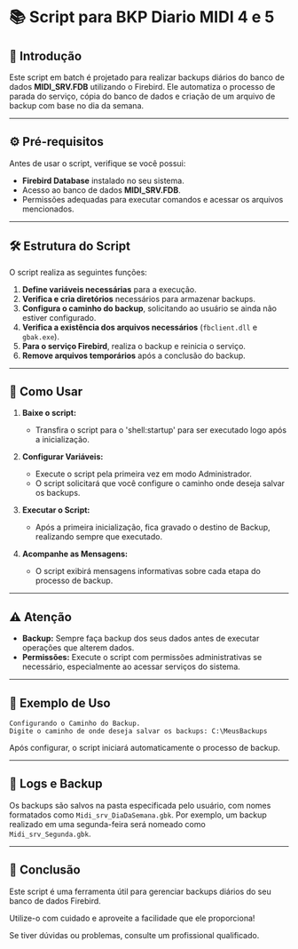 # 📚 Script para BKP Diario MIDI 4 e 5

## 📜 Introdução

Este script em batch é projetado para realizar backups diários do banco de dados **MIDI_SRV.FDB** utilizando o Firebird. Ele automatiza o processo de parada do serviço, cópia do banco de dados e criação de um arquivo de backup com base no dia da semana.

---

## ⚙️ Pré-requisitos

Antes de usar o script, verifique se você possui:

- **Firebird Database** instalado no seu sistema.
- Acesso ao banco de dados **MIDI_SRV.FDB**.
- Permissões adequadas para executar comandos e acessar os arquivos mencionados.

---

## 🛠️ Estrutura do Script

O script realiza as seguintes funções:

1. **Define variáveis necessárias** para a execução.
2. **Verifica e cria diretórios** necessários para armazenar backups.
3. **Configura o caminho do backup**, solicitando ao usuário se ainda não estiver configurado.
4. **Verifica a existência dos arquivos necessários** (`fbclient.dll` e `gbak.exe`).
5. **Para o serviço Firebird**, realiza o backup e reinicia o serviço.
6. **Remove arquivos temporários** após a conclusão do backup.

---

## 🚀 Como Usar

1. **Baixe o script:** 
   - Transfira o script para o 'shell:startup' para ser executado logo após a inicialização.

2. **Configurar Variáveis:**
   - Execute o script pela primeira vez em modo Administrador.
   - O script solicitará que você configure o caminho onde deseja salvar os backups.

3. **Executar o Script:**
   - Após a primeira inicialização, fica gravado o destino de Backup, realizando sempre que executado.

4. **Acompanhe as Mensagens:**
   - O script exibirá mensagens informativas sobre cada etapa do processo de backup.

---

## ⚠️ Atenção

- **Backup:** Sempre faça backup dos seus dados antes de executar operações que alterem dados.
- **Permissões:** Execute o script com permissões administrativas se necessário, especialmente ao acessar serviços do sistema.

---

## 📝 Exemplo de Uso

```plaintext
Configurando o Caminho do Backup.
Digite o caminho de onde deseja salvar os backups: C:\MeusBackups
```

Após configurar, o script iniciará automaticamente o processo de backup.

---

## 📂 Logs e Backup

Os backups são salvos na pasta especificada pelo usuário, com nomes formatados como `Midi_srv_DiaDaSemana.gbk`. Por exemplo, um backup realizado em uma segunda-feira será nomeado como `Midi_srv_Segunda.gbk`.

---

## 🎉 Conclusão

Este script é uma ferramenta útil para gerenciar backups diários do seu banco de dados Firebird. 

Utilize-o com cuidado e aproveite a facilidade que ele proporciona! 

Se tiver dúvidas ou problemas, consulte um profissional qualificado.